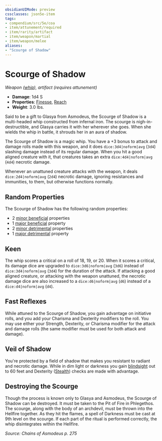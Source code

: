 ```yaml
---
obsidianUIMode: preview
cssclasses: json5e-item
tags:
- compendium/src/5e/coa
- item/attunement/required
- item/rarity/artifact
- item/weapon/martial
- item/weapon/melee
aliases: 
- "Scourge of Shadow"
---
```

# Scourge of Shadow
*Weapon ([whip](2-Mechanics/CLI/items/whip.md)), artifact (requires attunement)*  

- **Damage**: 1d4 S
- **Properties**: [Finesse](2-Mechanics/CLI/rules/item-properties.md#Finesse), [Reach](2-Mechanics/CLI/rules/item-properties.md#Reach)
- **Weight**: 3.0 lbs.

Said to be a gift to Glasya from Asmodeus, the Scourge of Shadow is a multi-headed whip constructed from infernal iron. The scourge is nigh-in- destructible, and Glasya carries it with her wherever she goes. When she wields the whip in battle, it shrouds her in an aura of shadow.

The Scourge of Shadow is a magic whip. You have a +3 bonus to attack and damage rolls made with this weapon, and it does `dice:3d4|noform|avg` (`3d4`) slashing damage instead of its regular damage. When you hit a good aligned creature with it, that creatures takes an extra `dice:4d4|noform|avg` (`4d4`) necrotic damage.

Whenever an unattuned creature attacks with the weapon, it deals `dice:2d4|noform|avg` (`2d4`) necrotic damage, ignoring resistances and immunities, to them, but otherwise functions normally.

## Random Properties

The Scourge of Shadow has the following random properties:

- 2 [minor beneficial](2-Mechanics/CLI/tables/artifact-properties-minor-beneficial-properties.md) properties  
- 1 [major beneficial](2-Mechanics/CLI/tables/artifact-properties-major-beneficial-properties.md) property  
- 2 [minor detrimental](2-Mechanics/CLI/tables/artifact-properties-minor-detrimental-properties.md) properties  
- 1 [major detrimental](2-Mechanics/CLI/tables/artifact-properties-major-detrimental-properties.md) property  

## Keen

The whip scores a critical on a roll of 18, 19, or 20. When it scores a critical, its damage dice are upgraded to `dice:3d6|noform|avg` (`3d6`) instead of `dice:3d4|noform|avg` (`3d4`) for the duration of the attack. If attacking a good aligned creature, or attacking with the weapon unattuned, the necrotic damage dice are also increased to a `dice:d6|noform|avg` (`d6`) instead of a `dice:d4|noform|avg` (`d4`).

## Fast Reflexes

While attuned to the Scourge of Shadow, you gain advantage on initiative rolls, and you add your Charisma and Dexterity modifiers to the roll. You may use either your Strength, Dexterity, or Charisma modifier for the attack and damage rolls (the same modifier must be used for both attack and damage).

## Veil of Shadow

You're protected by a field of shadow that makes you resistant to radiant and necrotic damage. While in dim light or darkness you gain [blindsight](2-Mechanics/CLI/rules/senses.md#Blindsight) out to 60 feet and Dexterity ([Stealth](2-Mechanics/CLI/rules/skills.md#Stealth)) checks are made with advantage.

## Destroying the Scourge

Though the process is known only to Glasya and Asmodeus, the Scourge of Shadow can be destroyed. It must be taken to the Pit of Fire in Phlegethos. The scourge, along with the body of an archdevil, must be thrown into the Hellfire together. As they hit the flames, a spell of Darkness must be cast at 9th level on the scourge. If each part of the ritual is performed correctly, the whip disintegrates within the Hellfire.

*Source: Chains of Asmodeus p. 275*